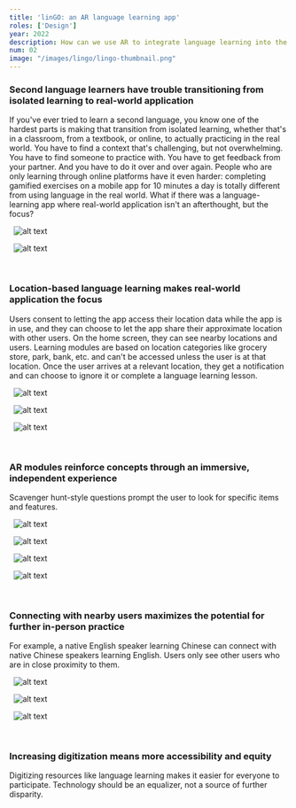 ```yaml
---
title: 'linGO: an AR language learning app'
roles: ['Design']
year: 2022
description: How can we use AR to integrate language learning into the real world? 
num: 02
image: "/images/lingo/lingo-thumbnail.png"
---
```


### Second language learners have trouble transitioning from isolated learning to real-world application

If you've ever tried to learn a second language, you know one of the hardest parts is making that transition from isolated learning, whether that's in a classroom, from a textbook, or online, to actually practicing in the real world. You have to find a context that's challenging, but not overwhelming. You have to find someone to practice with. You have to get feedback from your partner. And you have to do it over and over again. People who are only learning through online platforms have it even harder: completing gamified exercises on a mobile app for 10 minutes a day is totally different from using language in the real world. What if there was a language-learning app where real-world application isn't an afterthought, but the focus?

&nbsp;
![alt text](/images/lingo/lingo-login.png)

&nbsp;
![alt text](/images/lingo/lingo-lang.png)

&nbsp;
### Location-based language learning makes real-world application the focus

Users consent to letting the app access their location data while the app is in use, and they can choose to let the app share their approximate location with other users. On the home screen, they can see nearby locations and users. Learning modules are based on location categories like grocery store, park, bank, etc. and can't be accessed unless the user is at that location. Once the user arrives at a relevant location, they get a notification and can choose to ignore it or complete a language learning lesson.

&nbsp;
![alt text](/images/lingo/lingo-map.png)

&nbsp;
![alt text](/images/lingo/lingo-arrive.png)&nbsp;

&nbsp;
![alt text](/images/lingo/lingo-goal.png)

&nbsp;
### AR modules reinforce concepts through an immersive, independent experience 

Scavenger hunt-style questions prompt the user to look for specific items and features.

&nbsp;
![alt text](/images/lingo/lingo-read1.png)

&nbsp;
![alt text](/images/lingo/lingo-read2.png)

&nbsp;
![alt text](/images/lingo/lingo-listen1.png)

&nbsp;
![alt text](/images/lingo/lingo-speak.png)

&nbsp;
### Connecting with nearby users maximizes the potential for further in-person practice

For example, a native English speaker learning Chinese can connect with native Chinese speakers learning English. Users only see other users who are in close proximity to them.

&nbsp;
![alt text](/images/lingo/lingo-user.png)

&nbsp;
![alt text](/images/lingo/lingo-chat1.png)

&nbsp;
![alt text](/images/lingo/lingo-chat2.png)

&nbsp;
### Increasing digitization means more accessibility and equity

Digitizing resources like language learning makes it easier for everyone to participate. Technology should be an equalizer, not a source of further disparity.